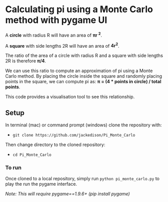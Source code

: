 # Calculating pi using a Monte Carlo method with pygame UI

A **circle** with radius R will have an area of **πr <sup>2</sup>**.

A **square** with side lengths 2R will have an area of **4r<sup>2</sup>**.

The ratio of the area of a circle with radius R and a square with side lengths 2R is therefore **π/4**.

We can use this ratio to compute an approximation of pi using a Monte Carlo method. By placing the circle inside the square and randomly placing points in the square, we can compute pi as: **π = (4 * points in circle) / total points**.

This code provides a visualisation tool to see this relationship.

## Setup

In terminal (mac) or command prompt (windows) clone the repository with:
* `git clone https://github.com/jackedison/Pi_Monte_Carlo`

Then change directory to the cloned repository:
* `cd Pi_Monte_Carlo`

### To run

Once cloned to a local repository, simply run `python pi_monte_carlo.py` to play the run the pygame interface.

*Note: This will require pygame==1.9.6+ (pip install pygame)*